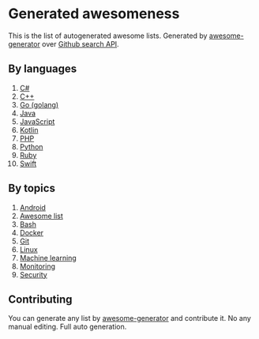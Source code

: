 # Generated awesomeness

This is the list of autogenerated awesome lists. Generated by [awesome-generator](https://github.com/orsinium/awesome-generator) over [Github search API](https://developer.github.com/v3/search/#search-repositories).


## By languages

1. [C#](languages/csharp.md)
1. [C++](languages/cpp.md)
1. [Go (golang)](languages/go.md)
1. [Java](languages/java.md)
1. [JavaScript](languages/js.md)
1. [Kotlin](languages/kotlin.md)
1. [PHP](languages/php.md)
1. [Python](languages/python.md)
1. [Ruby](languages/ruby.md)
1. [Swift](languages/swift.md)


## By topics

1. [Android](topics/android.md)
1. [Awesome list](topics/awesome-list.md)
1. [Bash](topics/bash.md)
1. [Docker](topics/docker.md)
1. [Git](topics/git.md)
1. [Linux](topics/linux.md)
1. [Machine learning](topics/machine-learning.md)
1. [Monitoring](topics/monitoring.md)
1. [Security](topics/security.md)


## Contributing

You can generate any list by [awesome-generator](https://github.com/orsinium/awesome-generator) and contribute it. No any manual editing. Full auto generation.
